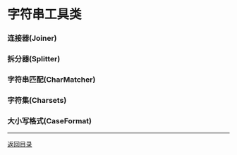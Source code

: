 字符串工具类
===

### 连接器(Joiner)

### 拆分器(Splitter)

### 字符串匹配(CharMatcher)

### 字符集(Charsets)

### 大小写格式(CaseFormat)

------
[返回目录](碎片/README.md)